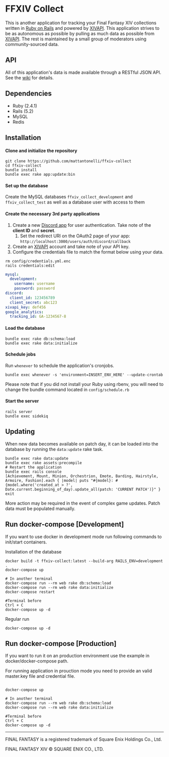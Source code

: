 # FFXIV Collect
This is another application for tracking your Final Fantasy XIV collections written in [Ruby on Rails](https://rubyonrails.org/) and powered by [XIVAPI](https://xivapi.com/). This application strives to be as autonomous as possible by pulling as much data as possible from [XIVAPI](https://xivapi.com/). The rest is maintained by a small group of moderators using community-sourced data.

## API

All of this application's data is made available through a RESTful JSON API. See the [wiki](https://github.com/mattantonelli/ffxiv-collect/wiki) for details.

## Dependencies
* Ruby (2.4.1)
* Rails (5.2)
* MySQL
* Redis

## Installation
#### Clone and initialize the repository
```
git clone https://github.com/mattantonelli/ffxiv-collect
cd ffxiv-collect
bundle install
bundle exec rake app:update:bin
```

#### Set up the database
Create the MySQL databases `ffxiv_collect_development` and `ffxiv_collect_test` as well as a database user with access to them

#### Create the necessary 3rd party applications
1. Create a new [Discord app](https://discord.com/developers/applications/) for user authentication. Take note of the **client ID** and **secret**.
    1. Set the redirect URI on the OAuth2 page of your app: `http://localhost:3000/users/auth/discord/callback`
2. Create an [XIVAPI](https://xivapi.com/) account and take note of your API key.
3. Configure the credentials file to match the format below using your data.
```
rm config/credentials.yml.enc
rails credentials:edit
```
```yml
mysql:
  development:
    username: username
    password: password
discord:
  client_id: 123456789
  client_secret: abc123
xivapi_key: def456
google_analytics:
  tracking_id: GA-1234567-8
```

#### Load the database
```
bundle exec rake db:schema:load
bundle exec rake data:initialize
```

#### Schedule jobs
Run `whenever` to schedule the application's cronjobs.

```
bundle exec whenever -s 'environment=INSERT_ENV_HERE' --update-crontab
```

Please note that if you did not install your Ruby using rbenv, you will need to change the bundle command located in `config/schedule.rb`

#### Start the server
```
rails server
bundle exec sidekiq
```

## Updating
When new data becomes available on patch day, it can be loaded into the database by running the `data:update` rake task.

```
bundle exec rake data:update
bundle exec rake assets:precompile
# Restart the application
bundle exec rails console
[Achievement, Mount, Minion, Orchestrion, Emote, Barding, Hairstyle, Armoire, Fashion].each { |model| puts "#{model}: #{model.where('created_at > ?', Date.current.beginning_of_day).update_all(patch: 'CURRENT PATCH')}" }
exit
```

More action may be required in the event of complex game updates. Patch data must be populated manually.


## Run docker-compose [Development]
If you want to use docker in development mode run following commands to init/start containers.

Installation of the database

```
docker build -t ffxiv-collect:latest --build-arg RAILS_ENV=development .
docker-compose up

# In another terminal
docker-compose run --rm web rake db:schema:load
docker-compose run --rm web rake data:initialize
docker-compose restart

#Terminal before
Ctrl + C
docker-compose up -d
```

Regular run

```
docker-compose up -d
```

## Run docker-compose [Production]
If you want to run it on an production environment use the example in docker/docker-compose path.

For running application in prouction mode you need to provide an valid master.key file and credential file.

```

docker-compose up

# In another terminal
docker-compose run --rm web rake db:schema:load
docker-compose run --rm web rake data:initialize

#Terminal before
Ctrl + C
docker-compose up -d

```

---

FINAL FANTASY is a registered trademark of Square Enix Holdings Co., Ltd.

FINAL FANTASY XIV © SQUARE ENIX CO., LTD.
